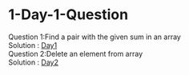 # 1-Day-1-Question

Question 1:Find a pair with the given sum in an array<br>
Solution : [Day1](Day1/day1.py) <br>
Question 2:Delete an element from array<br>
Solution : [Day2](Day2/DeleteEleFromArr.js)

